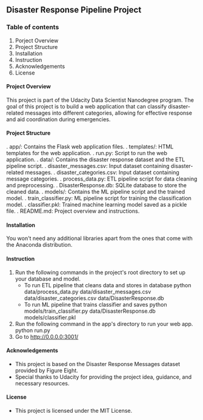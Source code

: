 
## Disaster Response Pipeline Project 

### Table of contents
1. Porject Overview
2. Project Structure
3. Installation
4. Instruction
5. Acknowledgements
6. License

#### Project Overview
This project is part of the Udacity Data Scientist Nanodegree program. The goal of this project is to build a web application that can classify disaster-related messages into different categories, allowing for effective response and aid coordination during emergencies.

#### Project Structure
. app/: Contains the Flask web application files.
	. templates/: HTML templates for the web application.
    . run.py: Script to run the web application.
. data/: Contains the disaster response dataset and the ETL pipeline script.
	. disaster_messages.csv: Input dataset containing disaster-related messages.
    . disaster_categories.csv: Input dataset containing message categories.
    . process_data.py: ETL pipeline script for data cleaning and preprocessing.
    . DisasterResponse.db: SQLite database to store the cleaned data.
. models/: Contains the ML pipeline script and the trained model.
	. train_classifier.py: ML pipeline script for training the classification model.
	. classifier.pkl: Trained machine learning model saved as a pickle file.
. README.md: Project overview and instructions.

#### Installation
You won't need any additional libraries apart from the ones that come with the Anaconda distribution.

#### Instruction
1. Run the following commands in the project's root directory to set up your database and model.
	- To run ETL pipeline that cleans data and stores in database python data/process_data.py data/disaster_messages.csv data/disaster_categories.csv data/DisasterResponse.db
	- To run ML pipeline that trains classifier and saves python models/train_classifier.py data/DisasterResponse.db models/classifier.pkl
2. Run the following command in the app's directory to run your web app. python run.py
3. Go to http://0.0.0.0:3001/
#### Acknowledgements
- This project is based on the Disaster Response Messages dataset provided by Figure Eight.
- Special thanks to Udacity for providing the project idea, guidance, and necessary resources.
#### License
- This project is licensed under the MIT License.


